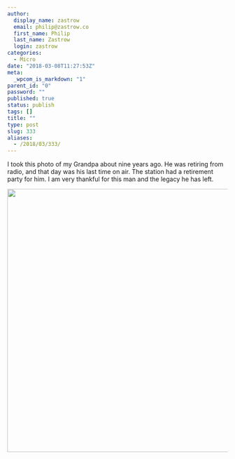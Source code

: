 ```yaml
---
author:
  display_name: zastrow
  email: philip@zastrow.co
  first_name: Philip
  last_name: Zastrow
  login: zastrow
categories:
  - Micro
date: "2018-03-08T11:27:53Z"
meta:
  _wpcom_is_markdown: "1"
parent_id: "0"
password: ""
published: true
status: publish
tags: []
title: ""
type: post
slug: 333
aliases:
  - /2018/03/333/
---
```

<p>I took this photo of my Grandpa about nine years ago. He was retiring from radio, and that day was his last time on air. The station had a retirement party for him. I am very thankful for this man and the legacy he has left.</p>
<p><img src="/assets/2018/03/97e4bbc18e9143b3b09f41955ee9ad60.jpg" width="600" height="600" /></p>

